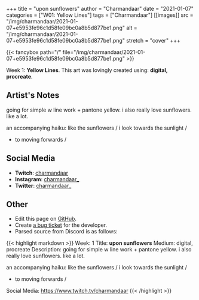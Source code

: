 +++
title =       "upon sunflowers"
author =      "Charmandaar"
date =        "2021-01-07"
categories =  ["W01: Yellow Lines"]
tags =        ["Charmandaar"]
[[images]]
                      src = "/img/charmandaar/2021-01-07+e5953fe96c1d58fe09bc0a8b5d877be1.png"
                      alt = "/img/charmandaar/2021-01-07+e5953fe96c1d58fe09bc0a8b5d877be1.png"
                      stretch = "cover"
+++


{{< fancybox path="/" file="/img/charmandaar/2021-01-07+e5953fe96c1d58fe09bc0a8b5d877be1.png" >}}


Week 1: **Yellow Lines**. This art was lovingly created using: **digital, procreate**.

## Artist's Notes

going for simple w line work + pantone yellow. i also really love sunflowers. like a lot.

an accompanying haiku:
like the sunflowers / 
i look towards the sunlight / 
- to moving forwards /

## Social Media

- **Twitch**: [charmandaar]()
- **Instagram**: [charmandaar_]()
- **Twitter**: [charmandaar_]()


## Other

- Edit this page on [GitHub](https://github.com/teaminkling/web-refresh/edit/main/blog/content/blog/charmandaar-week-1-4283.md).
- Create [a bug ticket](https://github.com/teaminkling/web-refresh/issues/new?assignees=&labels=bug&template=problem-report.md&title=) for the developer.
- Parsed source from Discord is as follows:

{{< highlight markdown >}}
Week: 1
Title: **upon sunflowers**
Medium: digital, procreate
Description: going for simple w line work + pantone yellow. i also really love sunflowers. like a lot.

an accompanying haiku:
like the sunflowers / 
i look towards the sunlight / 
- to moving forwards /

Social Media: https://www.twitch.tv/charmandaar
{{< /highlight >}}